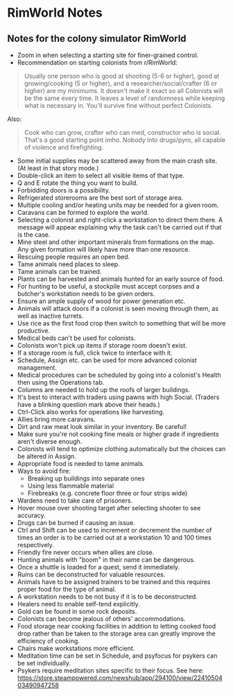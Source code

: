 # RimWorld Notes

## Notes for the colony simulator RimWorld

* Zoom in when selecting a starting site for finer-grained control.
* Recommendation on starting colonists from r/RimWorld:

>Usually one person who is good at shooting (5-6 or higher), good at
>growing/cooking (5 or higher), and a researcher/social/crafter (6 or higher)
>are my minimums.
>It doesn't make it exact so all Colonists will be the same every time. It
>leaves a level of randomness while keeping what is necessary in. You'll
>survive fine without perfect Colonists.

Also:

>Cook who can grow, crafter who can med, constructor who is social. That's a
>good starting point imho. Nobody into drugs/pyro, all capable of violence and
>firefighting.

* Some initial supplies may be scattered away from the main crash site. (At
least in that story mode.)
* Double-click an item to select all visible items of that type.
* Q and E rotate the thing you want to build.
* Forbidding doors is a possibility.
* Refrigerated storerooms are the best sort of storage area.
* Multiple cooling and/or heating units may be needed for a given room.
* Caravans can be formed to explore the world.
* Selecting a colonist and right-click a workstation to direct them there. A
message will appear explaining why the task can't be carried out if that is
the case.
* Mine steel and other important minerals from formations on the map. Any
given formation will likely have more than one resource.
* Rescuing people requires an open bed.
* Tame animals need places to sleep.
* Tame animals can be trained.
* Plants can be harvested and animals hunted for an early source of food.
* For hunting to be useful, a stockpile must accept corpses and a butcher's
workstation needs to be given orders.
* Ensure an ample supply of wood for power generation etc.
* Animals will attack doors if a colonist is seen moving through them, as well
as inactive turrets.
* Use rice as the first food crop then switch to something that will be more
productive.
* Medical beds can't be used for colonists.
* Colonists won't pick up items if storage room doesn't exist.
* If a storage room is full, click twice to interface with it.
* Schedule, Assign etc. can be used for more advanced colonist management.
* Medical procedures can be scheduled by going into a colonist's Health then
using the Operations tab.
* Columns are needed to hold up the roofs of larger buildings.
* It's best to interact with traders using pawns with high Social. (Traders
have a blinking question mark above their heads.)
* Ctrl-Click also works for operations like harvesting.
* Allies bring more caravans.
* Dirt and raw meat look similar in your inventory. Be careful!
* Make sure you're not cooking fine meals or higher grade if ingredients
aren't diverse enough.
* Colonists will tend to optimize clothing automatically but the choices can
be altered in Assign.
* Appropriate food is needed to tame animals.
* Ways to avoid fire:
  * Breaking up buildings into separate ones
  * Using less flammable material
  * Firebreaks (e.g. concrete floor three or four strips wide)
* Wardens need to take care of prisoners.
* Hover mouse over shooting target after selecting shooter to see accuracy.
* Drugs can be burned if causing an issue.
* Ctrl and Shift can be used to increment or decrement the number of times an
order is to be carried out at a workstation 10 and 100 times respectively.
* Friendly fire never occurs when allies are close.
* Hunting animals with "boom" in their name can be dangerous.
* Once a shuttle is loaded for a quest, send it immediately.
* Ruins can be deconstructed for valuable resources.
* Animals have to be assigned trainers to be trained and this requires proper
food for the type of animal.
* A workstation needs to be not busy if it is to be deconstructed.
* Healers need to enable self-tend explicitly.
* Gold can be found in some rock deposits.
* Colonists can become jealous of others' accommodations.
* Food storage near cooking facilities in addition to letting cooked food drop
rather than be taken to the storage area can greatly improve the efficiency
of cooking.
* Chairs make workstations more efficient.
* Meditation time can be set in Schedule, and psyfocus for psykers can be set
individually.
* Psykers require meditation sites specific to their focus. See here:
  <https://store.steampowered.com/newshub/app/294100/view/2241050403490947258>
